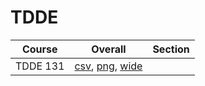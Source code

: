 # TDDE

| Course | Overall | Section |
| ------ | ------- | ------- |
| TDDE 131 | [csv](https://github.com/UCSD-Historical-Enrollment-Data/2025Summer2/blob/main/overall/TDDE%20131.csv), [png](https://raw.githubusercontent.com/UCSD-Historical-Enrollment-Data/2025Summer2/main/plot_overall/TDDE%20131.png), [wide](https://raw.githubusercontent.com/UCSD-Historical-Enrollment-Data/2025Summer2/main/plot_overall_wide/TDDE%20131.png) |  |
